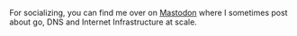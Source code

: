 For socializing, you can find me over on 
<a href="https://hachyderm.io/@markd" rel="nofollow me">Mastodon</a> where I sometimes post about go, DNS and Internet Infrastructure at scale.
